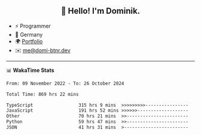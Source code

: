 <h2 align="center">👋 Hello! I'm Dominik.</h2>

- ⚡ Programmer
- 📍 Germany
- 🌍 [Portfolio](https://domi-btnr.dev)
- ✉️ [me@domi-btnr.dev](mailto://me@domi-btnr.dev)

---
📊 **WakaTime Stats**
<!--START_SECTION:waka-->

```txt
From: 09 November 2022 - To: 26 October 2024

Total Time: 869 hrs 22 mins

TypeScript                 315 hrs 9 mins  >>>>>>>>>----------------   36.25 %
JavaScript                 191 hrs 52 mins >>>>>>-------------------   22.07 %
Other                      70 hrs 21 mins  >>-----------------------   08.09 %
Python                     59 hrs 47 mins  >>-----------------------   06.88 %
JSON                       41 hrs 31 mins  >------------------------   04.78 %
```

<!--END_SECTION:waka-->
